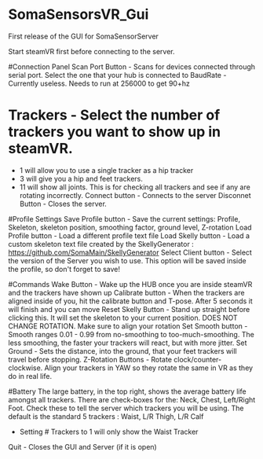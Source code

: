 # SomaSensorsVR_Gui
First release of the GUI for SomaSensorServer

Start steamVR first before connecting to the server.


#Connection Panel
Scan Port Button - Scans for devices connected through serial port. Select the one that your hub is connected to
BaudRate - Currently useless. Needs to run at 256000 to get 90+hz
# Trackers - Select the number of trackers you want to show up in steamVR.
  - 1 will allow you to use a single tracker as a hip tracker
  - 3 will give you a hip and feet trackers. 
  - 11 will show all joints. This is for checking all trackers and see if any are rotating incorrectly.
Connect button - Connects to the server
Disconnet Button - Closes the server.

#Profile Settings
Save Profile button - Save the current settings: Profile, Skeleton, skeleton position, smoothing factor, ground level, Z-rotation
Load Profile button - Load a different profile text file
Load Skelly button - Load a custom skeleton text file created by the SkellyGenerator : https://github.com/SomaMain/SkellyGenerator
Select Client button - Select the version of the Server you wish to use. This option will be saved inside the profile, so don't forget to save!

#Commands
Wake Button - Wake up the HUB once you are inside steamVR and the trackers have shown up
Calibrate button - When the trackers are aligned inside of you, hit the calibrate button and T-pose. After 5 seconds it will finish and you can move
Reset Skelly Button - Stand up straight before clicking this. It will set the skeleton to your current position. DOES NOT CHANGE ROTATION. Make sure to align your rotation
Set Smooth button - Smooth ranges 0.01 - 0.99 from no-smoothing to too-much-smoothing. The less smoothing, the faster your trackers will react, but with more jitter.
Set Ground - Sets the distance, into the ground, that your feet trackers will travel before stopping.
Z-Rotation Buttons - Rotate clock/counter-clockwise. Align your trackers in YAW so they rotate the same in VR as they do in real life.

#Battery
The large battery, in the top right, shows the average battery life amongst all trackers.
There are check-boxes for the: Neck, Chest, Left/Right Foot. Check these to tell the server which trackers you will be using. The default is the standard 5 trackers : Waist, L/R Thigh, L/R Calf
- Setting # Trackers to 1 will only show the Waist Tracker

Quit - Closes the GUI and Server (if it is open)
